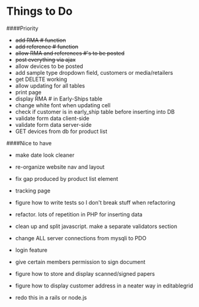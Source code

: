 # Things to Do

####Priority
- ~~add RMA # function~~
- ~~add reference # function~~
- ~~allow RMA and references #'s to be posted~~
- ~~post everything via ajax~~
- allow devices to be posted
- add sample type dropdown field, customers or media/retailers
- get DELETE working
- allow updating for all tables
- print page
- display RMA # in Early-Ships table
- change white font when updating cell
- check if customer is in early_ship table before inserting into DB
- validate form data client-side 
- validate form data server-side
- GET devices from db for product list 

####Nice to have

- make date look cleaner
- re-organize website nav and layout
- fix gap produced by product list element
- tracking page
- figure how to write tests so I don't break stuff when refactoring
- refactor. lots of repetition in PHP for inserting data
- clean up and split javascript. make a separate validators section
- change ALL server connections from mysqli to PDO
- login feature
- give certain members permission to sign document
- figure how to store and display scanned/signed papers
- figure how to display customer address in a neater way in editablegrid

- redo this in a rails or node.js 